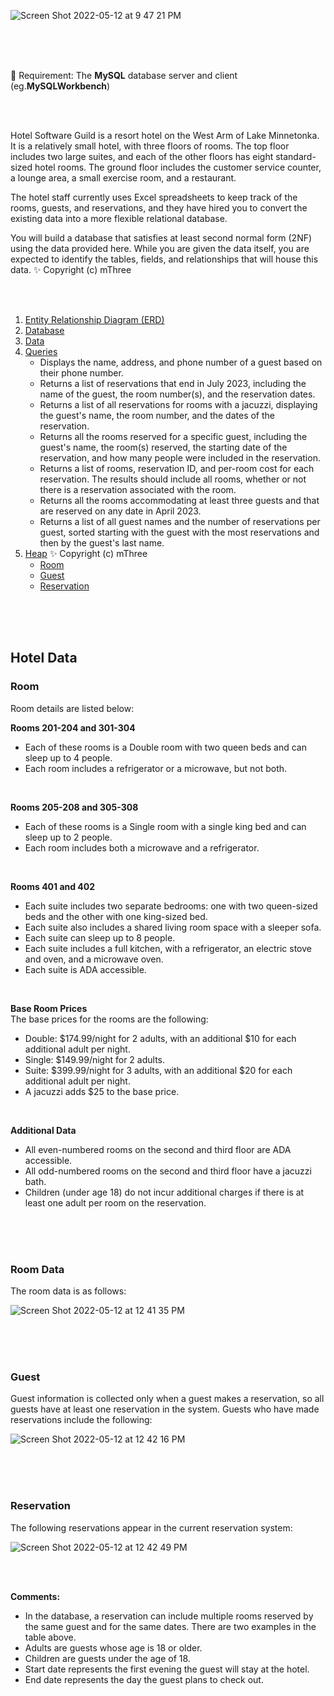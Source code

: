 ![Screen Shot 2022-05-12 at 9 47 21 PM](https://user-images.githubusercontent.com/30683150/168195241-ecd95316-932b-4b1f-9f39-1bd05f72c2f1.png)  

<br>
<br>
<br>

🔧 Requirement: The **MySQL** database server and client (eg.**MySQLWorkbench**)  

<br>
<br>

Hotel Software Guild is a resort hotel on the West Arm of Lake Minnetonka. It is a relatively small hotel, with three floors of rooms. The top floor includes two large suites, and each of the other floors has eight standard-sized hotel rooms. The ground floor includes the customer service counter, a lounge area, a small exercise room, and a restaurant.

The hotel staff currently uses Excel spreadsheets to keep track of the rooms, guests, and reservations, and they have hired you to convert the existing data into a more flexible relational database.

You will build a database that satisfies at least second normal form (2NF) using the data provided here. While you are given the data itself, you are expected to identify the tables, fields, and relationships that will house this data.   ✨ Copyright (c) mThree    

<br>
<br>

1. [Entity Relationship Diagram (ERD)](https://github.com/BoyeongYoon/Hotel-Reservation-Schema/blob/main/NancyYoon-HotelERD-Ver.4.jpg)  
2. [Database](https://github.com/BoyeongYoon/Hotel-Reservation-Schema/blob/main/NancyYoon-HotelDB.sql)  
3. [Data](https://github.com/BoyeongYoon/Hotel-Reservation-Schema/blob/main/NancyYoon-HotelData.sql)  
4. [Queries](https://github.com/BoyeongYoon/Hotel-Reservation-Schema/blob/main/NancyYoon-HotelQueries.sql)  
   - Displays the name, address, and phone number of a guest based on their phone number.
   - Returns a list of reservations that end in July 2023, including the name of the guest, the room number(s), and the reservation dates.  
   - Returns a list of all reservations for rooms with a jacuzzi, displaying the guest's name, the room number, and the dates of the reservation.  
   - Returns all the rooms reserved for a specific guest, including the guest's name, the room(s) reserved, the starting date of the reservation, and how many people were included in the reservation.  
   - Returns a list of rooms, reservation ID, and per-room cost for each reservation. The results should include all rooms, whether or not there is a reservation associated with the room.  
   - Returns all the rooms accommodating at least three guests and that are reserved on any date in April 2023.  
   - Returns a list of all guest names and the number of reservations per guest, sorted starting with the guest with the most reservations and then by the guest's last name.  
5. [Heap](#hotel-data) ✨ Copyright (c) mThree 
   - [Room](#room)
   - [Guest](#guest)
   - [Reservation](#reservation)
   
<br>
<br>
<br>

## Hotel Data

### Room
Room details are listed below:

**Rooms 201-204 and 301-304**  
- Each of these rooms is a Double room with two queen beds and can sleep up to 4 people.  
- Each room includes a refrigerator or a microwave, but not both.  

<br>

**Rooms 205-208 and 305-308**  
- Each of these rooms is a Single room with a single king bed and can sleep up to 2 people.
- Each room includes both a microwave and a refrigerator.

<br>

**Rooms 401 and 402**  
- Each suite includes two separate bedrooms: one with two queen-sized beds and the other with one king-sized bed.
- Each suite also includes a shared living room space with a sleeper sofa.
- Each suite can sleep up to 8 people.
- Each suite includes a full kitchen, with a refrigerator, an electric stove and oven, and a microwave oven.
- Each suite is ADA accessible.

<br>

**Base Room Prices**  
The base prices for the rooms are the following:
- Double: $174.99/night for 2 adults, with an additional $10 for each additional adult per night.
- Single: $149.99/night for 2 adults.
- Suite: $399.99/night for 3 adults, with an additional $20 for each additional adult per night.
- A jacuzzi adds $25 to the base price.

<br>

**Additional Data**  
- All even-numbered rooms on the second and third floor are ADA accessible.
- All odd-numbered rooms on the second and third floor have a jacuzzi bath.
- Children (under age 18) do not incur additional charges if there is at least one adult per room on the reservation.

<br>
<br>
<br>

### Room Data
The room data is as follows:  

![Screen Shot 2022-05-12 at 12 41 35 PM](https://user-images.githubusercontent.com/30683150/168126424-0db420c5-b9f8-41a2-86ae-b809239fbb96.png)  

<br>
<br>
<br>

### Guest
Guest information is collected only when a guest makes a reservation, so all guests have at least one reservation in the system. Guests who have made reservations include the following:  

![Screen Shot 2022-05-12 at 12 42 16 PM](https://user-images.githubusercontent.com/30683150/168126169-0f642ac5-42ca-4985-957c-cd13ec048723.png)  

<br>
<br>
<br>

### Reservation
The following reservations appear in the current reservation system:  

![Screen Shot 2022-05-12 at 12 42 49 PM](https://user-images.githubusercontent.com/30683150/168126252-9a864580-5e93-47db-a106-e5488f1812bb.png)  

<br>
<br>

**Comments:**  
- In the database, a reservation can include multiple rooms reserved by the same guest and for the same dates. There are two examples in the table above. 
- Adults are guests whose age is 18 or older.  
- Children are guests under the age of 18.  
- Start date represents the first evening the guest will stay at the hotel.  
- End date represents the day the guest plans to check out.  

